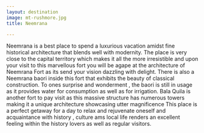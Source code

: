 ```yaml
---
layout: destination
image: mt-rushmore.jpg
title: Neemrana

---
```

Neemrana is a best place to spend a luxurious vacation amidst fine historical architecture that blends well with modernity. The place is very close to the capital territory which makes it all the more irresistible and upon your visit to this marvellous fort you will be agape at the architecture of Neemrana Fort as its send your vision dazzling with delight. There is also a Neemrana baori inside this fort that exhibits the beauty of classical construction. To ones surprise and wonderment , the baori is still in usage as it provides water for consumption as well as for irrigation.
Bala Quila is another fort to pay visit as this massive structure has numerous towers making it a unique architecture showcasing utter magnificence 
This place is a perfect getaway for a day to relax and rejuvenate oneself and acquaintance with history , culture ams local life renders an excellent feeling within the history lovers as well as regular visitors.
